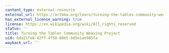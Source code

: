 ```yaml
---
content_type: external-resource
external_url: https://artbma.org/learn/turning-the-tables-community-weaving-project
has_external_license_warning: true
license: https://en.wikipedia.org/wiki/All_rights_reserved
status: ''
title: Turning the Tables Community Weaving Project
uid: 6da21fe8-42ff-4f58-8065-bd5e1ae985fa
wayback_url: ''
---
```

